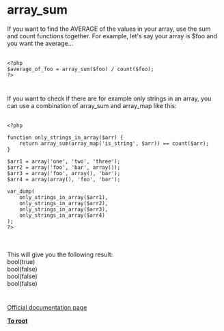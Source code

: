 # array_sum



If you want to find the AVERAGE of the values in your array, use the sum and count functions together.  For example, let&apos;s say your array is $foo and you want the average...<br><br>

```
<?php
$average_of_foo = array_sum($foo) / count($foo);
?>
```
  

#

If you want to check if there are for example only strings in an array, you can use a combination of array_sum and array_map like this:<br><br>

```
<?php

function only_strings_in_array($arr) {
    return array_sum(array_map('is_string', $arr)) == count($arr);
}

$arr1 = array('one', 'two', 'three');
$arr2 = array('foo', 'bar', array());
$arr3 = array('foo', array(), 'bar');
$arr4 = array(array(), 'foo', 'bar');

var_dump(
    only_strings_in_array($arr1),
    only_strings_in_array($arr2),
    only_strings_in_array($arr3),
    only_strings_in_array($arr4)
);
?>
```
<br><br>This will give you the following result:<br>bool(true)<br>bool(false)<br>bool(false)<br>bool(false)  

#

[Official documentation page](https://www.php.net/manual/en/function.array-sum.php)

**[To root](/README.md)**